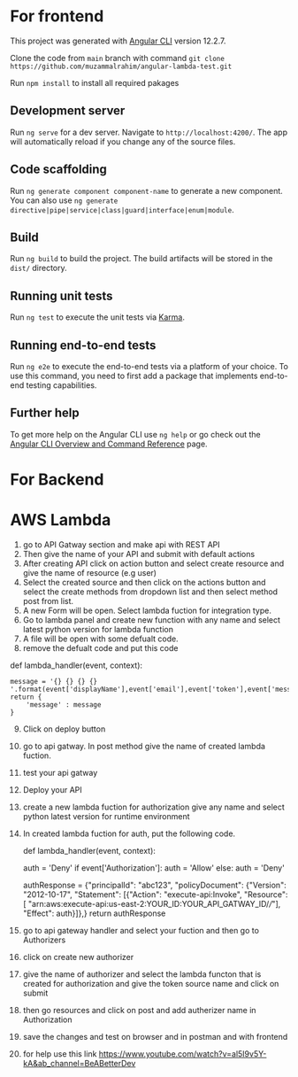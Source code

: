 # For frontend

This project was generated with [Angular CLI](https://github.com/angular/angular-cli) version 12.2.7.

Clone the code from `main` branch with command `git clone https://github.com/muzammalrahim/angular-lambda-test.git` 

Run `npm install` to install all required pakages 

## Development server

Run `ng serve` for a dev server. Navigate to `http://localhost:4200/`. The app will automatically reload if you change any of the source files.

## Code scaffolding

Run `ng generate component component-name` to generate a new component. You can also use `ng generate directive|pipe|service|class|guard|interface|enum|module`.

## Build

Run `ng build` to build the project. The build artifacts will be stored in the `dist/` directory.

## Running unit tests

Run `ng test` to execute the unit tests via [Karma](https://karma-runner.github.io).

## Running end-to-end tests

Run `ng e2e` to execute the end-to-end tests via a platform of your choice. To use this command, you need to first add a package that implements end-to-end testing capabilities.

## Further help

To get more help on the Angular CLI use `ng help` or go check out the [Angular CLI Overview and Command Reference](https://angular.io/cli) page.

# For Backend

# AWS Lambda

1. go to API Gatway section and make api with REST API
2. Then give the name of your API and submit with default actions
3. After creating API click on action button and select create resource and give the name of resource (e.g user)
4. Select the created source and then click on the actions button and select the create methods from dropdown list and then select method post from list.
5. A new Form will be open. Select lambda fuction for integration type.
6. Go to lambda panel and create new function with any name and select latest python version for lambda function 
7. A file will be open with some defualt code.
8. remove the defualt code and put this code

 def lambda_handler(event, context):
    
    message = '{} {} {} {} '.format(event['displayName'],event['email'],event['token'],event['message'])  
    return { 
        'message' : message
    }

9. Click on deploy button 
10. go to api gatway. In post method give the name of created lambda fuction.
11. test your api gatway
12. Deploy your API 
13. create a new lambda fuction for authorization give any name and select python latest version for runtime environment
14. In created lambda fuction for auth, put the following code.
    
    def lambda_handler(event, context):

    auth = 'Deny'
    if event['Authorization']:
        auth = 'Allow'
    else:
        auth = 'Deny'

    authResponse = {"principalId": "abc123",
                    "policyDocument": {"Version": "2012-10-17",
                                        "Statement": [{"Action": "execute-api:Invoke", "Resource": [
                                            "arn:aws:execute-api:us-east-2:YOUR_ID:YOUR_API_GATWAY_ID/*/*"],
                                              "Effect": auth}]},}
    return authResponse

15. go to api gateway handler and select your fuction and then go to Authorizers
16. click on create new authorizer
17. give the name of authorizer and select the lambda functon that is created for authorization and give the token source name and click on submit
18. then go resources and click on post and add autherizer name in Authorization
19. save the changes and test on browser and in postman and with frontend
20. for help use this link
https://www.youtube.com/watch?v=al5I9v5Y-kA&ab_channel=BeABetterDev
